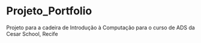 # Projeto_Portfolio
Projeto para a cadeira de Introdução à Computação para o curso de ADS da Cesar School, Recife
